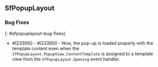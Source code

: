 ## SfPopupLayout

### Bug Fixes
{: #sfpopuplayout-bug-fixes}

* \#I233950 - #I233950 - Now, the pop-up is loaded properly with the template content even when the `SfPopupLayout.PopupView.ContentTemplate` is assigned to a template view from the `SfPopupLayout.Opening` event handler.
